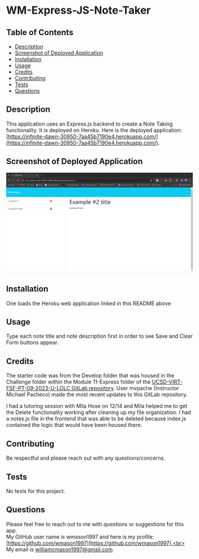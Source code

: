 # WM-Express-JS-Note-Taker

## Table of Contents
* [Description](#description)
* [Screenshot of Deployed Application](#screenshot)
* [Installation](#installation-instructions)
* [Usage](#usage-instructions)
* [Credits](#credits)
* [Contributing](#contribution-guidelines)
* [Tests](#tests)
* [Questions](#questions)

## Description <a name="description"></a> 
This application uses an Express.js backend to create a Note Taking functionality. It is deployed on Heroku. Here is the deployed application: [https://infinite-dawn-30950-7aa45b7190e4.herokuapp.com/](https://infinite-dawn-30950-7aa45b7190e4.herokuapp.com/).

## Screenshot of Deployed Application <a name="screenshot"></a>
![Screenshot of Deployed Application](/public/assets/images/WM-Express-JS-Note-Taker-Heroku-Deployed-Screenshot.png)

## Installation <a name="installation-instructions"></a>
One loads the Heroku web application linked in this README above

## Usage <a name="usage-instructions"></a>
Type each note title and note description first in order to see Save and Clear Form buttons appear.

## Credits <a name="credits"></a>
The starter code was from the Develop folder that was housed in the Challenge folder within the Module 11-Express folder of the [UCSD-VIRT-FSF-PT-09-2023-U-LOLC GitLab repository](https://git.bootcampcontent.com/University-of-California---San-Diego/UCSD-VIRT-FSF-PT-09-2023-U-LOLC). User mvpache (Instructor Michael Pacheco) made the most recent updates to this GitLab repository.

I had a tutoring session with Mila Hose on 12/14 and Mila helped me to get the Delete functionality working after cleaning up my file organization. I had a notes.js file in the frontend that was able to be deleted because index.js contained the logic that would have been housed there.

## Contributing <a name="contribution-guidelines"></a>
Be respectful and please reach out with any questions/concerns.

## Tests <a name="tests"></a> 
No tests for this project.

## Questions
Please feel free to reach out to me with questions or suggestions for this app.<br>
My GitHub user name is wmason1997 and here is my profile: [https://github.com/wmason1997](https://github.com/wmason1997).<br>
My email is williamcmason1997@gmail.com